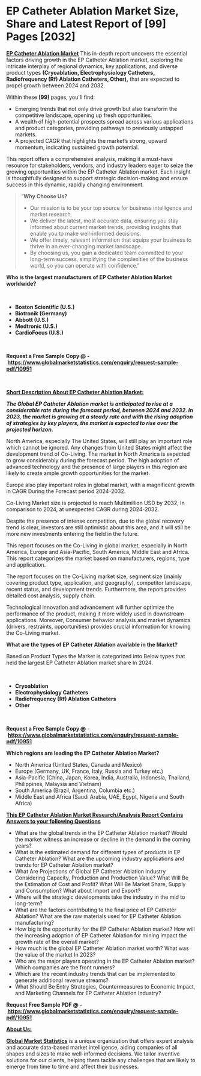 <h1>EP Catheter Ablation Market Size, Share and Latest Report of [99] Pages [2032]</h1>
<p><a href="https://www.globalmarketstatistics.com/market-reports/ep-catheter-ablation-market-10951"><strong>EP Catheter Ablation Market</strong></a> This in-depth report uncovers the essential factors driving growth in the EP Catheter Ablation market, exploring the intricate interplay of regional dynamics, key applications, and diverse product types <strong>(Cryoablation, Electrophysiology Catheters, Radiofrequency (Rf) Ablation Catheters, Other),</strong> that are expected to propel growth between 2024 and 2032.</p>
<p>Within these <strong>[99]</strong> pages, you'll find:</p>
<ul>
<li>Emerging trends that not only drive growth but also transform the competitive landscape, opening up fresh opportunities.</li>
<li>A wealth of high-potential prospects spread across various applications and product categories, providing pathways to previously untapped markets.</li>
<li>A projected CAGR that highlights the market&rsquo;s strong, upward momentum, indicating sustained growth potential.</li>
</ul>
<p>This report offers a comprehensive analysis, making it a must-have resource for stakeholders, vendors, and industry leaders eager to seize the growing opportunities within the EP Catheter Ablation market. Each insight is thoughtfully designed to support strategic decision-making and ensure success in this dynamic, rapidly changing environment.</p>
<blockquote class="">
<p>&ldquo;<strong>Why Choose Us? </strong></p>
<ul>
<li>Our mission is to be your top source for business intelligence and market research.</li>
<li>We deliver the latest, most accurate data, ensuring you stay informed about current market trends, providing insights that enable you to make well-informed decisions.</li>
<li>We offer timely, relevant information that equips your business to thrive in an ever-changing market landscape.</li>
<li>By choosing us, you gain a dedicated team committed to your long-term success, simplifying the complexities of the business world, so you can operate with confidence.&rdquo;</li>
</ul>
</blockquote>
<p><strong>Who is the largest manufacturers of EP Catheter Ablation Market worldwide?</strong></p>
<p>&nbsp;</p>
<ul>
<li><strong>Boston Scientific (U.S.)</strong></li>
<li><strong>Biotronik (Germany)</strong></li>
<li><strong>Abbott (U.S.)</strong></li>
<li><strong>Medtronic (U.S.)</strong></li>
<li><strong>CardioFocus (U.S.)</strong></li>
</ul>
<p>&nbsp;</p>
<p><strong>Request a Free Sample Copy @ -&nbsp;</strong><a href="https://www.globalmarketstatistics.com/enquiry/request-sample-pdf/10951"><strong>https://www.globalmarketstatistics.com/enquiry/request-sample-pdf/10951</strong></a></p>
<p>&nbsp;</p>
<p><strong><u>Short Description About EP Catheter Ablation Market:</u></strong></p>
<p><strong><em>The Global EP Catheter Ablation market is anticipated to rise at a considerable rate during the forecast period, between 2024 and 2032. In 2023, the market is growing at a steady rate and with the rising adoption of strategies by key players, the market is expected to rise over the projected horizon.</em></strong></p>
<p>North America, especially The United States, will still play an important role which cannot be ignored. Any changes from United States might affect the development trend of Co-Living. The market in North America is expected to grow considerably during the forecast period. The high adoption of advanced technology and the presence of large players in this region are likely to create ample growth opportunities for the market.</p>
<p>Europe also play important roles in global market, with a magnificent growth in CAGR During the Forecast period 2024-2032.</p>
<p>Co-Living Market size is projected to reach Multimillion USD by 2032, In comparison to 2024, at unexpected CAGR during 2024-2032.</p>
<p>Despite the presence of intense competition, due to the global recovery trend is clear, investors are still optimistic about this area, and it will still be more new investments entering the field in the future.</p>
<p>This report focuses on the Co-Living in global market, especially in North America, Europe and Asia-Pacific, South America, Middle East and Africa. This report categorizes the market based on manufacturers, regions, type and application.</p>
<p>The report focuses on the Co-Living market size, segment size (mainly covering product type, application, and geography), competitor landscape, recent status, and development trends. Furthermore, the report provides detailed cost analysis, supply chain.</p>
<p>Technological innovation and advancement will further optimize the performance of the product, making it more widely used in downstream applications. Moreover, Consumer behavior analysis and market dynamics (drivers, restraints, opportunities) provides crucial information for knowing the Co-Living market.</p>
<p><strong>What are the types of EP Catheter Ablation available in the Market?</strong></p>
<p>Based on Product Types the Market is categorized into Below types that held the largest EP Catheter Ablation market share In 2024.</p>
<p>&nbsp;</p>
<ul>
<li><strong>Cryoablation</strong></li>
<li><strong>Electrophysiology Catheters</strong></li>
<li><strong>Radiofrequency (Rf) Ablation Catheters</strong></li>
<li><strong>Other</strong></li>
</ul>
<p>&nbsp;</p>
<p><strong>Request a Free Sample Copy @</strong>&nbsp;-&nbsp;<a href="https://www.globalmarketstatistics.com/enquiry/request-sample-pdf/10951"><strong>https://www.globalmarketstatistics.com/enquiry/request-sample-pdf/10951</strong></a></p>
<p><strong>Which regions are leading the EP Catheter Ablation Market?</strong></p>
<ul>
<li>North America (United States, Canada and Mexico)</li>
<li>Europe (Germany, UK, France, Italy, Russia and Turkey etc.)</li>
<li>Asia-Pacific (China, Japan, Korea, India, Australia, Indonesia, Thailand, Philippines, Malaysia and Vietnam)</li>
<li>South America (Brazil, Argentina, Columbia etc.)</li>
<li>Middle East and Africa (Saudi Arabia, UAE, Egypt, Nigeria and South Africa)</li>
</ul>
<p><strong><u>This EP Catheter Ablation Market Research/Analysis Report Contains Answers to your following Questions</u></strong></p>
<ul>
<li>What are the global trends in the EP Catheter Ablation market? Would the market witness an increase or decline in the demand in the coming years?</li>
<li>What is the estimated demand for different types of products in EP Catheter Ablation? What are the upcoming industry applications and trends for EP Catheter Ablation market?</li>
<li>What Are Projections of Global EP Catheter Ablation Industry Considering Capacity, Production and Production Value? What Will Be the Estimation of Cost and Profit? What Will Be Market Share, Supply and Consumption? What about Import and Export?</li>
<li>Where will the strategic developments take the industry in the mid to long-term?</li>
<li>What are the factors contributing to the final price of EP Catheter Ablation? What are the raw materials used for EP Catheter Ablation manufacturing?</li>
<li>How big is the opportunity for the EP Catheter Ablation market? How will the increasing adoption of EP Catheter Ablation for mining impact the growth rate of the overall market?</li>
<li>How much is the global EP Catheter Ablation market worth? What was the value of the market In 2023?</li>
<li>Who are the major players operating in the EP Catheter Ablation market? Which companies are the front runners?</li>
<li>Which are the recent industry trends that can be implemented to generate additional revenue streams?</li>
<li>What Should Be Entry Strategies, Countermeasures to Economic Impact, and Marketing Channels for EP Catheter Ablation Industry?</li>
</ul>
<p><strong>Request Free Sample PDF @ -&nbsp;</strong><a href="https://www.globalmarketstatistics.com/enquiry/request-sample-pdf/10951"><strong>https://www.globalmarketstatistics.com/enquiry/request-sample-pdf/10951</strong></a></p>
<p><strong><u>About Us:</u></strong></p>
<p><a href="https://www.globalmarketstatistics.com/"><strong>Global Market Statistics</strong></a>&nbsp;is a unique organization that offers expert analysis and accurate data-based market intelligence, aiding companies of all shapes and sizes to make well-informed decisions. We tailor inventive solutions for our clients, helping them tackle any challenges that are likely to emerge from time to time and affect their businesses.</p>